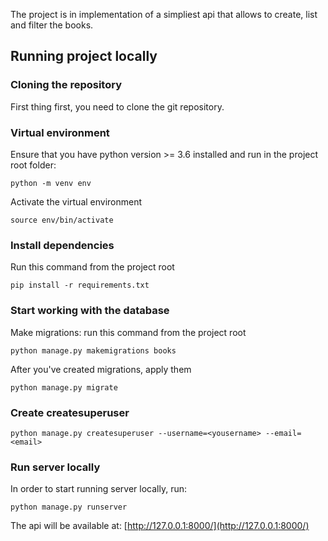 The project is in implementation of a simpliest api that allows to create, list and filter the books.

## Running project locally

### Cloning the repository

First thing first, you need to clone the git repository.

### Virtual environment 
Ensure that you have python version >= 3.6 installed and run in the project root folder:

```
python -m venv env
``` 
Activate the virtual environment

```
source env/bin/activate
``` 
### Install dependencies

Run this command from the project root
```
pip install -r requirements.txt
```

### Start working with the database

Make migrations: run this command from the project root

```
python manage.py makemigrations books
```
After you've created migrations, apply them

```
python manage.py migrate
```

### Create createsuperuser

```
python manage.py createsuperuser --username=<yousername> --email=<email>
```

### Run server locally

In order to start running server locally, run:
```
python manage.py runserver
```
The api will be available at: [http://127.0.0.1:8000/](http://127.0.0.1:8000/)
